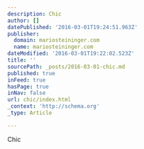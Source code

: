 ```yaml
---
description: Chic
author: []
datePublished: '2016-03-01T19:24:51.963Z'
publisher:
  domain: mariosteininger.com
  name: mariosteininger.com
dateModified: '2016-03-01T19:22:02.523Z'
title: ''
sourcePath: _posts/2016-03-01-chic.md
published: true
inFeed: true
hasPage: true
inNav: false
url: chic/index.html
_context: 'http://schema.org'
_type: Article

---
```

Chic